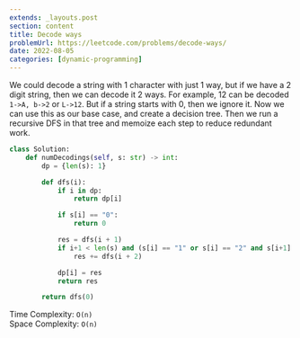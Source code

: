 ```yaml
---
extends: _layouts.post
section: content
title: Decode ways
problemUrl: https://leetcode.com/problems/decode-ways/
date: 2022-08-05
categories: [dynamic-programming]
---
```


We could decode a string with 1 character with just 1 way, but if we have a 2 digit string, then we can decode it 2 ways. For example, 12 can be decoded `1->A, b->2` or `L->12`. But if a string starts with 0, then we ignore it. Now we can use this as our base case, and create a decision tree. Then we run a recursive DFS in that tree and memoize each step to reduce redundant work.

```python
class Solution:
    def numDecodings(self, s: str) -> int:
        dp = {len(s): 1}

        def dfs(i):
            if i in dp:
                return dp[i]

            if s[i] == "0":
                return 0

            res = dfs(i + 1)
            if i+1 < len(s) and (s[i] == "1" or s[i] == "2" and s[i+1] in "0123456"):
                res += dfs(i + 2)

            dp[i] = res
            return res

        return dfs(0)
```

Time Complexity: `O(n)` <br/>
Space Complexity: `O(n)`